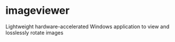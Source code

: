 # imageviewer
Lightweight hardware-accelerated Windows application to view and losslessly rotate images
